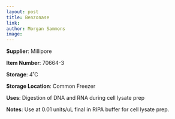 ```yaml
---
layout: post 
title: Benzonase
link: 
author: Morgan Sammons
image: 
---
```


**Supplier**: Millipore

**Item Number**: 70664-3

**Storage**: 4˚C

**Storage Location**: Common Freezer

**Uses**: Digestion of DNA and RNA during cell lysate prep

**Notes**: Use at 0.01 units/uL final in RIPA buffer for cell lysate prep. 


